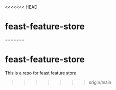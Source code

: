 <<<<<<< HEAD
# feast-feature-store
=======
# feast-feature-store
This is a repo for feast feature store
>>>>>>> origin/main
